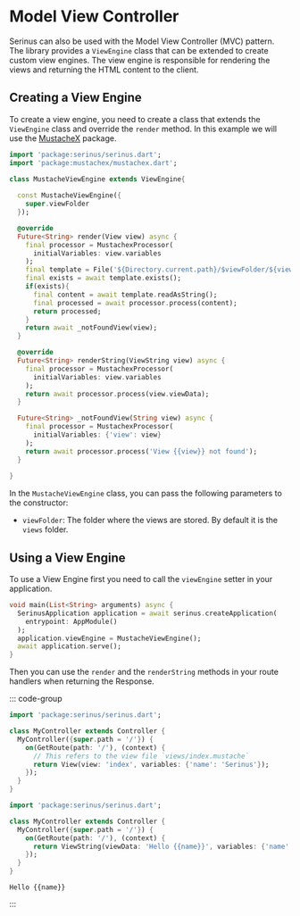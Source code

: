 # Model View Controller

Serinus can also be used with the Model View Controller (MVC) pattern. The library provides a `ViewEngine` class that can be extended to create custom view engines. The view engine is responsible for rendering the views and returning the HTML content to the client.

## Creating a View Engine

To create a view engine, you need to create a class that extends the `ViewEngine` class and override the `render` method.
In this example we will use the [MustacheX](https://pub.dev/packages/mustachex) package.

```dart
import 'package:serinus/serinus.dart';
import 'package:mustachex/mustachex.dart';

class MustacheViewEngine extends ViewEngine{
  
  const MustacheViewEngine({
    super.viewFolder
  });

  @override
  Future<String> render(View view) async {
    final processor = MustachexProcessor(
      initialVariables: view.variables
    );
    final template = File('${Directory.current.path}/$viewFolder/${view.view}.mustache');
    final exists = await template.exists();
    if(exists){
      final content = await template.readAsString();
      final processed = await processor.process(content);
      return processed;
    }
    return await _notFoundView(view);
  }

  @override
  Future<String> renderString(ViewString view) async {
    final processor = MustachexProcessor(
      initialVariables: view.variables
    );
    return await processor.process(view.viewData);
  }

  Future<String> _notFoundView(String view) async {
    final processor = MustachexProcessor(
      initialVariables: {'view': view}
    );
    return await processor.process('View {{view}} not found');
  }
  
}
```

In the `MustacheViewEngine` class, you can pass the following parameters to the constructor:

- `viewFolder`: The folder where the views are stored. By default it is the `views` folder.

## Using a View Engine

To use a View Engine first you need to call the `viewEngine` setter in your application.

```dart
void main(List<String> arguments) async {
  SerinusApplication application = await serinus.createApplication(
    entrypoint: AppModule()
  );
  application.viewEngine = MustacheViewEngine();
  await application.serve();
}
```

Then you can use the `render` and the `renderString` methods in your route handlers when returning the Response.

::: code-group
```dart [Render]
import 'package:serinus/serinus.dart';

class MyController extends Controller {
  MyController({super.path = '/'}) {
    on(GetRoute(path: '/'), (context) {
      // This refers to the view file `views/index.mustache`
      return View(view: 'index', variables: {'name': 'Serinus'});
    });
  }
}
```

```dart [RenderString]
import 'package:serinus/serinus.dart';

class MyController extends Controller {
  MyController({super.path = '/'}) {
    on(GetRoute(path: '/'), (context) {
      return ViewString(viewData: 'Hello {{name}}', variables: {'name': 'Serinus'});
    });
  }
}
```

```text [index.mustache]
Hello {{name}}
```

:::